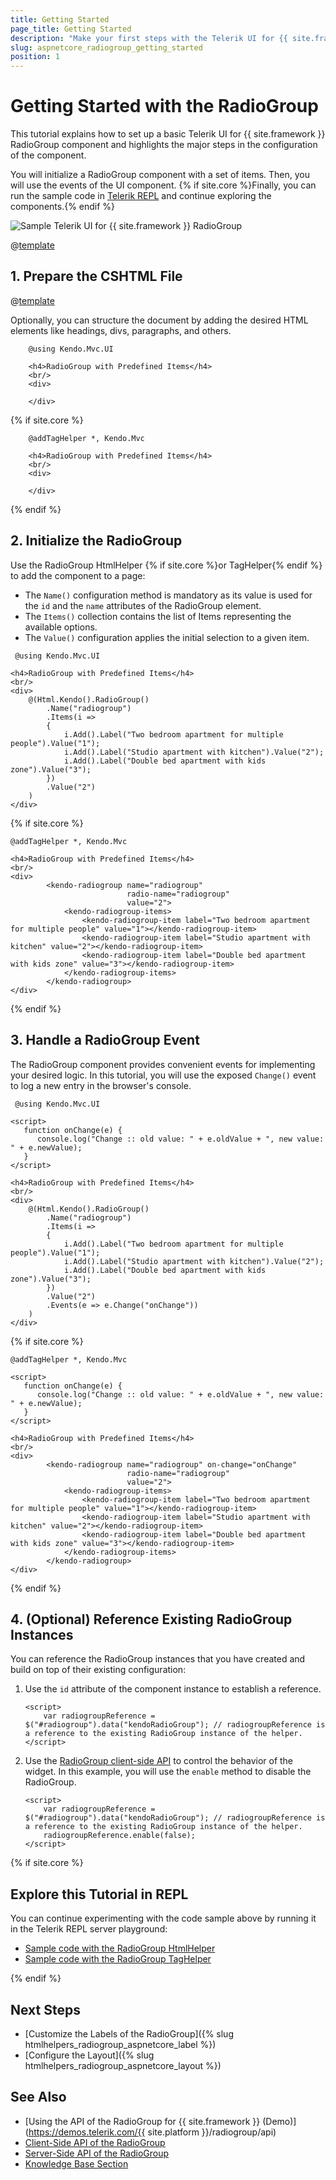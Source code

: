 ```yaml
---
title: Getting Started
page_title: Getting Started
description: "Make your first steps with the Telerik UI for {{ site.framework }} RadioGroup component by following a complete step-by-step tutorial."
slug: aspnetcore_radiogroup_getting_started
position: 1
---
```


# Getting Started with the RadioGroup

This tutorial explains how to set up a basic Telerik UI for {{ site.framework }} RadioGroup component and highlights the major steps in the configuration of the component.

You will initialize a RadioGroup component with a set of items. Then, you will use the events of the UI component. {% if site.core %}Finally, you can run the sample code in [Telerik REPL](https://netcorerepl.telerik.com/) and continue exploring the components.{% endif %}

 ![Sample Telerik UI for {{ site.framework }} RadioGroup](./images/radiogroup-getting-started.png)

@[template](/_contentTemplates/core/getting-started-prerequisites.md#repl-component-gs-prerequisites)

## 1. Prepare the CSHTML File

@[template](/_contentTemplates/core/getting-started-directives.md#gs-adding-directives)

Optionally, you can structure the document by adding the desired HTML elements like headings, divs, paragraphs, and others.

```HtmlHelper
    @using Kendo.Mvc.UI

    <h4>RadioGroup with Predefined Items</h4>
    <br/>
    <div>

    </div>
```
{% if site.core %}
```TagHelper
    @addTagHelper *, Kendo.Mvc

    <h4>RadioGroup with Predefined Items</h4>
    <br/>
    <div>

    </div>
```
{% endif %}

## 2. Initialize the RadioGroup

Use the RadioGroup HtmlHelper {% if site.core %}or TagHelper{% endif %} to add the component to a page:

* The `Name()` configuration method is mandatory as its value is used for the `id` and the `name` attributes of the RadioGroup element.
* The `Items()` collection contains the list of Items representing the available options.
* The `Value()` configuration applies the initial selection to a given item.

```HtmlHelper
 @using Kendo.Mvc.UI

<h4>RadioGroup with Predefined Items</h4>
<br/>
<div>
    @(Html.Kendo().RadioGroup()
        .Name("radiogroup")
        .Items(i =>
        {
            i.Add().Label("Two bedroom apartment for multiple people").Value("1");
            i.Add().Label("Studio apartment with kitchen").Value("2");
            i.Add().Label("Double bed apartment with kids zone").Value("3");
        })
        .Value("2")
    )
</div>
```
{% if site.core %}
```TagHelper
@addTagHelper *, Kendo.Mvc

<h4>RadioGroup with Predefined Items</h4>
<br/>
<div>
        <kendo-radiogroup name="radiogroup"
                          radio-name="radiogroup"    
                          value="2">
            <kendo-radiogroup-items>
                <kendo-radiogroup-item label="Two bedroom apartment for multiple people" value="1"></kendo-radiogroup-item>
                <kendo-radiogroup-item label="Studio apartment with kitchen" value="2"></kendo-radiogroup-item>
                <kendo-radiogroup-item label="Double bed apartment with kids zone" value="3"></kendo-radiogroup-item>
            </kendo-radiogroup-items>
        </kendo-radiogroup>
</div>
```
{% endif %}

## 3. Handle a RadioGroup Event

The RadioGroup component provides convenient events for implementing your desired logic. In this tutorial, you will use the exposed `Change()` event to log a new entry in the browser's console.

```HtmlHelper
 @using Kendo.Mvc.UI

<script>
   function onChange(e) {
      console.log("Change :: old value: " + e.oldValue + ", new value: " + e.newValue);
   }
</script>

<h4>RadioGroup with Predefined Items</h4>
<br/>
<div>
    @(Html.Kendo().RadioGroup()
        .Name("radiogroup")
        .Items(i =>
        {
            i.Add().Label("Two bedroom apartment for multiple people").Value("1");
            i.Add().Label("Studio apartment with kitchen").Value("2");
            i.Add().Label("Double bed apartment with kids zone").Value("3");
        })
        .Value("2")
        .Events(e => e.Change("onChange"))
    )
</div>
```
{% if site.core %}
```TagHelper
@addTagHelper *, Kendo.Mvc

<script>
   function onChange(e) {
      console.log("Change :: old value: " + e.oldValue + ", new value: " + e.newValue);
   }
</script>

<h4>RadioGroup with Predefined Items</h4>
<br/>
<div>
        <kendo-radiogroup name="radiogroup" on-change="onChange"
                          radio-name="radiogroup"    
                          value="2">
            <kendo-radiogroup-items>
                <kendo-radiogroup-item label="Two bedroom apartment for multiple people" value="1"></kendo-radiogroup-item>
                <kendo-radiogroup-item label="Studio apartment with kitchen" value="2"></kendo-radiogroup-item>
                <kendo-radiogroup-item label="Double bed apartment with kids zone" value="3"></kendo-radiogroup-item>
            </kendo-radiogroup-items>
        </kendo-radiogroup>
</div>
```
{% endif %}


## 4. (Optional) Reference Existing RadioGroup Instances

You can reference the RadioGroup instances that you have created and build on top of their existing configuration:

1. Use the `id` attribute of the component instance to establish a reference.

    ```JS script
    <script>
        var radiogroupReference = $("#radiogroup").data("kendoRadioGroup"); // radiogroupReference is a reference to the existing RadioGroup instance of the helper.
    </script>
    ```

1. Use the [RadioGroup client-side API](https://docs.telerik.com/kendo-ui/api/javascript/ui/radiogroup#methods) to control the behavior of the widget. In this example, you will use the `enable` method to disable the RadioGroup.

    ```JS script
    <script>
        var radiogroupReference = $("#radiogroup").data("kendoRadioGroup"); // radiogroupReference is a reference to the existing RadioGroup instance of the helper.
        radiogroupReference.enable(false); 
    </script>
    ```

{% if site.core %}
## Explore this Tutorial in REPL

You can continue experimenting with the code sample above by running it in the Telerik REPL server playground:

* [Sample code with the RadioGroup HtmlHelper](https://netcorerepl.telerik.com/wRYJmRuG15rMGJbj15)
* [Sample code with the RadioGroup TagHelper](https://netcorerepl.telerik.com/cnEfGRuG15gyzdwr27)

{% endif %}

## Next Steps

* [Customize the Labels of the RadioGroup]({% slug htmlhelpers_radiogroup_aspnetcore_label %})
* [Configure the Layout]({% slug htmlhelpers_radiogroup_aspnetcore_layout %})

## See Also

* [Using the API of the RadioGroup for {{ site.framework }} (Demo)](https://demos.telerik.com/{{ site.platform }}/radiogroup/api)
* [Client-Side API of the RadioGroup](https://docs.telerik.com/kendo-ui/api/javascript/ui/radiogroup)
* [Server-Side API of the RadioGroup](/api/radiogroup)
* [Knowledge Base Section](/knowledge-base)
